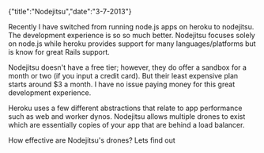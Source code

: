 {"title":"Nodejitsu","date":"3-7-2013"}

Recently I have switched from running node.js apps on heroku to
nodejitsu. The development experience is so so much better. Nodejitsu
focuses solely on node.js while heroku provides support for many
languages/platforms but is know for great Rails support.

Nodejitsu doesn't have a free tier; however, they do offer a sandbox for
a month or two (if you input a credit card). But their least expensive
plan starts around $3 a month. I have no issue paying money for this
great development experience. 

Heroku uses a few different abstractions that relate to app performance
such as web and worker dynos. Nodejitsu allows multiple drones to exist
which are essentially copies of your app that are behind a load
balancer.

How effective are Nodejitsu's drones? Lets find out

<script src="https://gist.github.com/wlaurance/5109356.js"></script>
